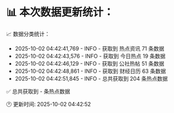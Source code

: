 📊 本次数据更新统计：
==========================

📈 数据分类统计：
- 2025-10-02 04:42:41,769 - INFO - 获取到 热点资讯 71 条数据
- 2025-10-02 04:42:43,576 - INFO - 获取到 今日热点 19 条数据
- 2025-10-02 04:42:46,129 - INFO - 获取到 公社热帖 51 条数据
- 2025-10-02 04:42:48,861 - INFO - 获取到 财经日历 63 条数据
- 2025-10-02 04:42:51,845 - INFO - 总共获取到 204 条热点数据

✅ 总共获取到 - 条热点数据

🕐 更新时间: 2025-10-02 04:42:52
